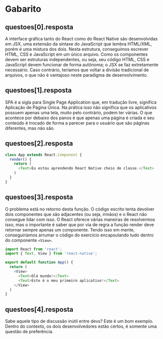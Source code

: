 # Gabarito

## questoes[0].resposta

A interface gráfica tanto do React como do React Native são desenvolvidas em JSX, uma extensão da sintaxe do JavaScript que lembra HTML/XML, porém é uma mistura dos dois. Nesta estrutura, conseguimos escrever HTML, CSS e JavaScript em um único arquivo. Como os componentes devem ser estruturas independentes, ou seja, seu código HTML, CSS e JavaScript devem funcionar de forma autônoma; o JSX se faz extretamente necessário. Caso contrário, teríamos que voltar a divisão tradicional de arquivos, o que não é vantajoso neste paradigma de desenvolvimento.

## questoes[1].resposta

SPA é a sigla para Single Page Application que, em tradução livre, significa Aplicação de Página Única. Na prática isso não significa que os aplicativos possuem apenas uma tela, muito pelo contrário, podem ter várias. O que acontece por debaixo dos panos é que apenas uma página é criada e seu conteúdo é trocado de forma a parecer para o usuário que são páginas diferentes, mas não são.


## questoes[2].resposta

``` javascript
class App extends React.Component {
  render() {
    return (
      <Text>Eu estou aprendendo React Native cheio de classe.</Text>
    )
  }
}
```

## questoes[3].resposta

O problema está no retorno desta função. O código escrito tenta devolver dois componentes que são adjacentes (ou seja, irmãos) e o React não consegue lidar com isso. O React oferece várias maneiras de resolvermos isso, mas o importante é saber que por via de regra a função render deve retornar sempre apenas um componente. Tendo isso em mente, conseguiríamos arrumar o código do exercício encapsulando tudo dentro do componente `<View>`.

``` js
import React from 'react';
import { Text, View } from 'react-native';

export default function App() {
  return (
    <View>
      <Text>Olá mundo!</Text>
      <Text>Este é o meu primeiro aplicativo!</Text>
    </View>
  )
}
```

## questoes[4].resposta

Sabe aquele tipo de discussão inútil entre devs? Este é um bom exemplo. Dentro do contexto, os dois desenvolvedores estão certos, é somente uma questão de preferência.
